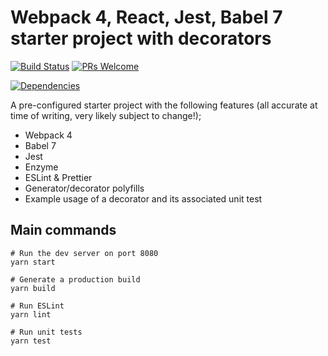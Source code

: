 # Webpack 4, React, Jest, Babel 7 starter project with decorators

[![Build Status](https://travis-ci.org/jpreecedev/property-comparsion-ssr.svg?branch=master)](https://travis-ci.org/jpreecedev/property-comparsion-ssr)
[![PRs Welcome](https://img.shields.io/badge/PRs-welcome-brightgreen.svg?style=flat-square)](http://makeapullrequest.com)

[![Dependencies](https://david-dm.org/jpreecedev/property-comparsion-ssr.svg)](https://david-dm.org/jpreecedev/property-comparsion-ssr)

A pre-configured starter project with the following features (all accurate at time of writing, very likely subject to change!);

- Webpack 4
- Babel 7
- Jest
- Enzyme
- ESLint & Prettier
- Generator/decorator polyfills
- Example usage of a decorator and its associated unit test

## Main commands

```shell
# Run the dev server on port 8080
yarn start

# Generate a production build
yarn build

# Run ESLint
yarn lint

# Run unit tests
yarn test
```
